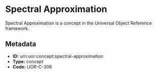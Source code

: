 # Spectral Approximation

Spectral Approximation is a concept in the Universal Object Reference framework.

## Metadata

- **ID:** urn:uor:concept:spectral-approximation
- **Type:** concept
- **Code:** UOR-C-306
